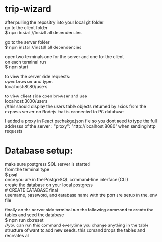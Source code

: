# trip-wizard  
after pulling the repositry into your local git folder  
go to the client folder     
    $ npm install       //install all dependencies  

go to the server folder  
    $ npm install       //install all dependencies  

open two terminals one for the server and one for the client   
on each terminal run   
    $ npm start

to view the server side requests:  
open browser and type:  
    localhost:8080/users  

to view client side open browser and use     
    localhost:3000/users      
    //this should display the users table objects returned by axios from the express server on Nodejs that is connected to PG database    

I added a proxy in React pachakge.json file so you dont need to type the full addresss of the server : "proxy": "http://localhost:8080" when sending http requests

# Database setup:  
make sure postgress SQL server is started   
from the terminal type  
    $ psql  
once you are in the PostgreSQL command-line interface (CLI)   
create the database on your local postgress  
    # CREATE DATABASE final  
username, password, and database name with the port are setup in the .env file

finally on the server side terminal run the following command to create the tables and seed the database  
    $ npm run db:reset    
    //you can run this command everytime you change anything in the table structure of want to add new seeds. this comand drops the tables and recreates all  


